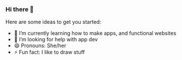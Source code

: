 ### Hi there 👋

Here are some ideas to get you started:

- 🌱 I’m currently learning how to make apps, and functional websites
- 🤔 I’m looking for help with app dev
- 😄 Pronouns: She/her 
- ⚡ Fun fact: I like to draw stuff
